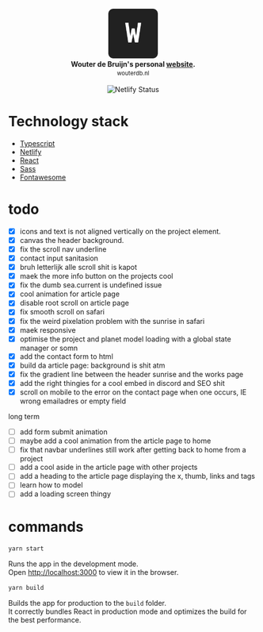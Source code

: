 <p align="center">
	<img src="./public/favicon.png" alt="logo" width="100px" height="100px"/><br>
	<b>Wouter de Bruijn's personal <a href="https://wouterdb.nl">website</a>.</b><br>
	<small>wouterdb.nl</small><br><br>
	<img src="https://api.netlify.com/api/v1/badges/de725d1b-58ea-4b60-bb05-f1eb1282d95c/deploy-status" alt="Netlify Status" />
</p>

# Technology stack

- <a href="https://www.typescriptlang.org/">Typescript</a>
- <a href="https://www.netlify.com/">Netlify</a>
- <a href="https://reactjs.org/">React</a>
- <a href="https://sass-lang.com/">Sass</a>
- <a href="https://fontawesome.com/">Fontawesome</a>


# todo
- [x] icons and text is not aligned vertically on the project element.
- [x] canvas the header background.
- [x] fix the scroll nav underline
- [x] contact input sanitasion
- [x] bruh letterlijk alle  scroll shit is kapot
- [x] maek the more info button on the projects cool
- [x] fix the dumb sea.current is undefined issue
- [x] cool animation for article page
- [x] disable root scroll on article page
- [x] fix smooth scroll on safari
- [x] fix the weird pixelation problem with the sunrise in safari
- [x] maek responsive
- [x] optimise the project and planet model loading with a global state manager or somn
- [x] add the contact form to html
- [x] build da article page: background is shit atm
- [x] fix the gradient line between the header sunrise and the works page
- [x] add the right thingies for a cool embed in discord and SEO shit
- [x] scroll on mobile to the error on the contact page when one occurs, IE wrong emailadres or empty field 

long term
- [ ] add form submit animation
- [ ] maybe add a cool animation from the article page to home
- [ ] fix that navbar underlines still work after getting back to home from a project
- [ ] add a cool aside in the article page with other projects
- [ ] add a heading to the article page displaying the x, thumb, links and tags
- [ ] learn how to model
- [ ] add a loading screen thingy

# commands
```sh
yarn start
```

Runs the app in the development mode.\
Open [http://localhost:3000](http://localhost:3000) to view it in the browser.


```sh
yarn build
```

Builds the app for production to the `build` folder.\
It correctly bundles React in production mode and optimizes the build for the best performance.
